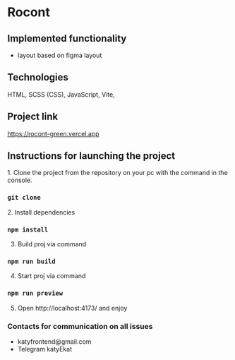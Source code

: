 # Rocont

## Implemented functionality

<ul>
    <li>layout based on figma layout</li>
</ul>

## Technologies

HTML, SCSS (CSS), JavaScript, Vite,

## Project link

https://rocont-green.vercel.app

## Instructions for launching the project

<p>1. Clone the project from the repository on your pc with the command in the console.</p>

### `git clone`

<p>2. Install dependencies </p>

### `npm install`

3. Build proj via command

### `npm run build`

4. Start proj via command

### `npm run preview`

5. Open http://localhost:4173/ and enjoy


### Contacts for communication on all issues

<ul>
    <li>katyfrontend@gmail.com</li>
    <li>Telegram katyEkat</li>
</ul>
